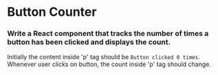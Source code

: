# Button Counter

### Write a React component that tracks the number of times a button has been clicked and displays the count.

Initially the content inside 'p' tag should be `Button clicked 0 times`. Whenever user clicks on button, the count inside 'p' tag should change.
